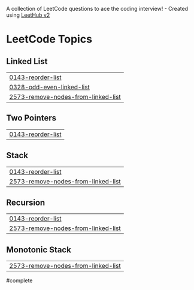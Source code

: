 A collection of LeetCode questions to ace the coding interview! - Created using [LeetHub v2](https://github.com/arunbhardwaj/LeetHub-2.0)
<!---LeetCode Topics Start-->
# LeetCode Topics
## Linked List
|  |
| ------- |
| [0143-reorder-list](https://github.com/ABHISHEK472591/DSA_/tree/master/0143-reorder-list) |
| [0328-odd-even-linked-list](https://github.com/ABHISHEK472591/DSA_/tree/master/0328-odd-even-linked-list) |
| [2573-remove-nodes-from-linked-list](https://github.com/ABHISHEK472591/DSA_/tree/master/2573-remove-nodes-from-linked-list) |
## Two Pointers
|  |
| ------- |
| [0143-reorder-list](https://github.com/ABHISHEK472591/DSA_/tree/master/0143-reorder-list) |
## Stack
|  |
| ------- |
| [0143-reorder-list](https://github.com/ABHISHEK472591/DSA_/tree/master/0143-reorder-list) |
| [2573-remove-nodes-from-linked-list](https://github.com/ABHISHEK472591/DSA_/tree/master/2573-remove-nodes-from-linked-list) |
## Recursion
|  |
| ------- |
| [0143-reorder-list](https://github.com/ABHISHEK472591/DSA_/tree/master/0143-reorder-list) |
| [2573-remove-nodes-from-linked-list](https://github.com/ABHISHEK472591/DSA_/tree/master/2573-remove-nodes-from-linked-list) |
## Monotonic Stack
|  |
| ------- |
| [2573-remove-nodes-from-linked-list](https://github.com/ABHISHEK472591/DSA_/tree/master/2573-remove-nodes-from-linked-list) |
<!---LeetCode Topics End-->
#complete
